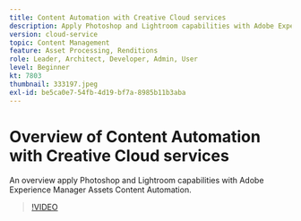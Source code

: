 ```yaml
---
title: Content Automation with Creative Cloud services
description: Apply Photoshop and Lightroom capabilities with Adobe Experience Manager Assets Content Automation.
version: cloud-service
topic: Content Management
feature: Asset Processing, Renditions
role: Leader, Architect, Developer, Admin, User
level: Beginner
kt: 7803
thumbnail: 333197.jpeg
exl-id: be5ca0e7-54fb-4d19-bf7a-8985b11b3aba
---
```

# Overview of Content Automation with Creative Cloud services

An overview apply Photoshop and Lightroom capabilities with Adobe Experience Manager Assets Content Automation.

>[!VIDEO](https://video.tv.adobe.com/v/333197?quality=12&learn=on)
